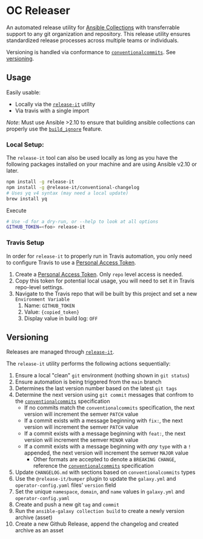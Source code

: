 # OC Releaser

An automated release utility for [Ansible Collections](https://docs.ansible.com/ansible/latest/user_guide/collections_using.html) with transferrable support to any git organization and repository. This release utility ensures standardized release processes across multiple teams or individuals.

Versioning is handled via conformance to [`conventionalcommits`](https://www.conventionalcommits.org). See [versioning](#versioning).

## Usage

Easily usable:
- Locally via the [`release-it`](https://github.com/release-it/release-it) utility
- Via travis with a single import

*Note*: Must use Ansible >2.10 to ensure that building ansible collections can properly use the [`build_ignore`](https://docs.ansible.com/ansible/devel/dev_guide/developing_collections_distributing.html#ignoring-files-and-folders) feature.

### Local Setup:
The `release-it` tool can also be used locally as long as you have the following packages installed on your machine and are using Ansible v2.10 or later.

```bash
npm install -g release-it
npm install -g @release-it/conventional-changelog
# Uses yq v4 syntax (may need a local update)
brew install yq
```

Execute
```bash
# Use -d for a dry-run, or --help to look at all options
GITHUB_TOKEN=<foo> release-it
```
### Travis Setup
In order for `release-it` to properly run in Travis automation, you only need to configure Travis to use a [Personal Access Token](https://github.ibm.com/settings/tokens).

1. Create a [Personal Access Token](https://github.ibm.com/settings/tokens). Only `repo` level access is needed.
2. Copy this token for potential local usage, you will need to set it in Travis repo-level settings.
3. Navigate to the Travis repo that will be built by this project and set a new `Environment Variable`
   1. Name: `GITHUB_TOKEN` 
   2. Value: `{copied_token}`
   3. Display value in build log: `OFF`

## Versioning
Releases are managed through [`release-it`](https://github.com/release-it/release-it). 

The `release-it` utility performs the following actions sequentially:
1. Ensure a local "clean" `git` environment (nothing shown in `git status`)
2. Ensure automation is being triggered from the `main` branch
3. Determines the last version number based on the latest `git tags`
4. Determine the next version using `git commit` messages that confrom to the [`conventionalcommits`](https://www.conventionalcommits.org) specification
   - If no commits match the `conventionalcommits` specification, the next version will increment the semver `PATCH` value
   - If a commit exists with a message beginning with `fix:`, the next version will increment the semver `PATCH` value
   - If a commit exists with a message beginning with `feat:`, the next version will increment the semver `MINOR` value
   - If a commit exists with a message beginning with *any* `type` with a `!` appended, the next version will increment the semver `MAJOR` value
     - Other formats are accepted to denote a `BREAKING CHANGE`, reference the [`conventionalcommits`](https://www.conventionalcommits.org) specification
5. Update `CHANGELOG.md` with sections based on `conventionalcommits` types
6. Use the `@release-it/bumper` plugin to update the `galaxy.yml` and `operator-config.yaml` files' `version` field
7. Set the unique `namespace`, `domain`, and `name` values in `galaxy.yml` and `operator-config.yaml`
8. Create and push a new git `tag` and `commit`
9. Run the `ansible-galaxy collection build` to create a newly version archive (asset)
10. Create a new Github Release, append the changelog and created archive as an asset
